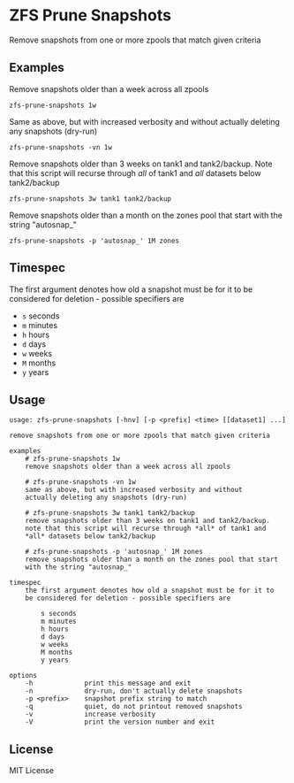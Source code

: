 ZFS Prune Snapshots
===================

Remove snapshots from one or more zpools that match given criteria

Examples
--------

Remove snapshots older than a week across all zpools

    zfs-prune-snapshots 1w

Same as above, but with increased verbosity and without
actually deleting any snapshots (dry-run)

    zfs-prune-snapshots -vn 1w

Remove snapshots older than 3 weeks on tank1 and tank2/backup.
Note that this script will recurse through *all* of tank1 and
*all* datasets below tank2/backup

    zfs-prune-snapshots 3w tank1 tank2/backup

Remove snapshots older than a month on the zones pool that start
with the string "autosnap_"

    zfs-prune-snapshots -p 'autosnap_' 1M zones

Timespec
--------

The first argument denotes how old a snapshot must be for it to
be considered for deletion - possible specifiers are

- `s` seconds
- `m` minutes
- `h` hours
- `d` days
- `w` weeks
- `M` months
- `y` years

Usage
-----

    usage: zfs-prune-snapshots [-hnv] [-p <prefix] <time> [[dataset1] ...]

    remove snapshots from one or more zpools that match given criteria

    examples
        # zfs-prune-snapshots 1w
        remove snapshots older than a week across all zpools

        # zfs-prune-snapshots -vn 1w
        same as above, but with increased verbosity and without
        actually deleting any snapshots (dry-run)

        # zfs-prune-snapshots 3w tank1 tank2/backup
        remove snapshots older than 3 weeks on tank1 and tank2/backup.
        note that this script will recurse through *all* of tank1 and
        *all* datasets below tank2/backup

        # zfs-prune-snapshots -p 'autosnap_' 1M zones
        remove snapshots older than a month on the zones pool that start
        with the string "autosnap_"

    timespec
        the first argument denotes how old a snapshot must be for it to
        be considered for deletion - possible specifiers are

            s seconds
            m minutes
            h hours
            d days
            w weeks
            M months
            y years

    options
        -h             print this message and exit
        -n             dry-run, don't actually delete snapshots
        -p <prefix>    snapshot prefix string to match
        -q             quiet, do not printout removed snapshots
        -v             increase verbosity
        -V             print the version number and exit

License
-------

MIT License
